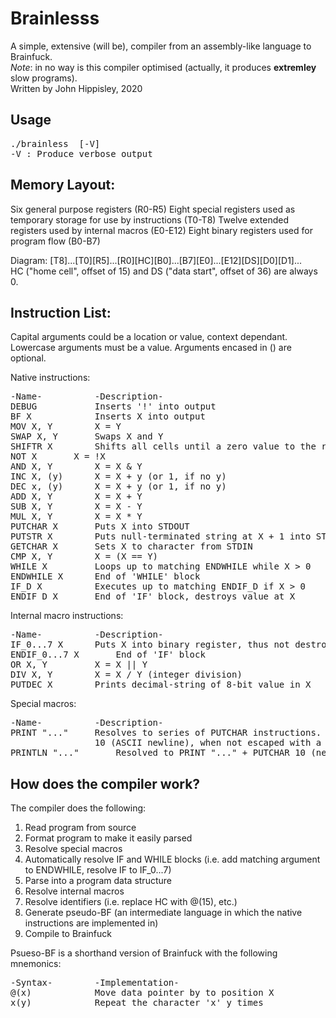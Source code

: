 # Brainlesss
A simple, extensive (will be), compiler from an assembly-like language to Brainfuck.<br>
<i>Note</i>: in no way is this compiler optimised (actually, it produces <b>extremley</b> slow programs).<br>
Written by John Hippisley, 2020

## Usage
<pre>
./brainless <source-file> [-V] 
-V : Produce verbose output
</pre>

## Memory Layout:
Six general purpose registers (R0-R5)
Eight special registers used as temporary storage for use by instructions (T0-T8)
Twelve extended registers used by internal macros (E0-E12)
Eight binary registers used for program flow (B0-B7) 

Diagram: 
[T8]...[T0][R5]...[R0][HC][B0]...[B7][E0]...[E12][DS][D0][D1]...  		
HC ("home cell", offset of 15) and DS ("data start", offset of 36) are always 0.

## Instruction List: 		
Capital arguments could be a location or value, context dependant.
Lowercase arguments must be a value.
Arguments encased in () are optional.

Native instructions:
<pre>
-Name-			-Description-	
DEBUG			Inserts '!' into output
BF X 			Inserts X into output
MOV	X, Y		X = Y
SWAP X, Y		Swaps X and Y
SHIFTR X		Shifts all cells until a zero value to the right starting at X, @(X) == 0
NOT	X		X = !X
AND X, Y		X = X & Y
INC	X, (y)		X = X + y (or 1, if no y)
DEC	x, (y)		X = X + y (or 1, if no y)
ADD X, Y		X = X + Y
SUB X, Y		X = X - Y
MUL X, Y		X = X * Y
PUTCHAR	X		Puts X into STDOUT
PUTSTR X		Puts null-terminated string at X + 1 into STDOUT, @(X) == 0 
GETCHAR	X		Sets X to character from STDIN	
CMP	X, Y		X = (X == Y)	
WHILE X			Loops up to matching ENDWHILE while X > 0
ENDWHILE X		End of 'WHILE' block
IF_D X			Executes up to matching ENDIF_D if X > 0 
ENDIF_D X		End of 'IF' block, destroys value at X
</pre>

Internal macro instructions:
<pre>
-Name-			-Description-
IF_0...7 X		Puts X into binary register, thus not destroying the value
ENDIF_0...7 X		End of 'IF' block
OR X, Y			X = X || Y
DIV X, Y		X = X / Y (integer division)
PUTDEC X		Prints decimal-string of 8-bit value in X
</pre>

Special macros:
<pre>
-Name-			-Description-
PRINT "..."		Resolves to series of PUTCHAR instructions. '\n' is resolved to
				10 (ASCII newline), when not escaped with a preceeding '\'
PRINTLN "..."		Resolved to PRINT "..." + PUTCHAR 10 (newline)
</pre>

## How does the compiler work? 
The compiler does the following: 
1. Read program from source
2. Format program to make it easily parsed
3. Resolve special macros 
4. Automatically resolve IF and WHILE blocks (i.e. add matching argument to ENDWHILE, resolve IF to IF_0...7)
5. Parse into a program data structure
6. Resolve internal macros
7. Resolve identifiers (i.e. replace HC with @(15), etc.)
8. Generate pseudo-BF (an intermediate language in which the native instructions are implemented in)
9. Compile to Brainfuck

Psueso-BF is a shorthand version of Brainfuck with the following mnemonics:
<pre>
-Syntax-		-Implementation-
@(x)			Move data pointer by to position X
x(y)			Repeat the character 'x' y times
</pre>
